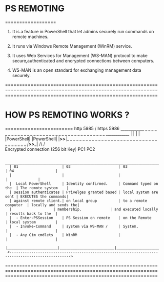 
# PS REMOTING 
==================

1. It is a feature in PowerShell that let admins securely run commands on remote machines.

2. It runs via Windows Remote Management (WinRM) service.

3. It uses Web Services for Management (WS-MAN) protocol to make secure,authenticated and encrypted connections
   between computers.

4. WS-MAN is an open standard for exchanging management data securely.

==================================================================================================================================================================

# HOW PS REMOTING WORKS ?
========================
						http 5985 / https 5986
       ____________ _ _ _ _ _ _ _ _ _ _ _ _ _ _ _ _ _ _ _ _ _ _ _ _ _ _ _ _ _ _ _ _ _ _ _ _ ____________
       |	  |   									    |          |								
       |PowerShell|                      						    |PowerShell|
       |____>>____|_ _ _ _ _ _ _ _ _ _ _ _ _ _ _ _ _ _ _ _ _ _ _ _ _ _ _ _ _ _ _ _ _ _ _ _ _|____>>____|
            /\											 /\
					   Encrypted connection (256 bit Key)
	   PC1									                PC2

      __________________________________________________________________________________________________
      | 01                    | 02                      | 03                    | 04                   |  
      |                       |                         |                       |		       |	
      |  Local PowerShell     | Identity confirmed.     | Command typed on the  | The remote system    |
      | session authenticates | Privelges granted based | local system are sent | EXECUTES the commands|
      | against remote client.| on local group          | to a remote computer  | locally and sends the| 
      | 	              | membership.             | and executed locally  | results back to the  |
      |  - Enter-PSSession    | PS Session on remote    | on the Remote         | local system         |
      |  - Invoke-Command     | system via WS-MAN /     | System.               |                      |
      |  - Any Cim cmdlets    | WinRM                   |                       |                      |
      |_______________________|_________________________|_______________________|______________________|
     <-------------------------------------------------------------------------------------------------->





==================================================================================================================================================================
  
